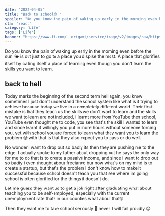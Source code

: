 ```yaml
---
date: "2022-04-05"
title: "Back to school😔 "
spoiler: "Do you know the pain of waking up early in the morning even before the sun  🌤️ is out just to go to a place you dispise the most. A place that glorifies itself by calling itself a place of learning even though you don't learn the skills you want to learn."
cta: 'react'
category: "Life"
tags: ['Life']
banner: "https://www.ft.com/__origami/service/image/v2/images/raw/https%3A%2F%2Fd1e00ek4ebabms.cloudfront.net%2Fproduction%2F4ed8c503-93ef-4cb5-adc0-278fd0dff73d.jpg?fit=scale-down&source=next&width=700"
---
```


Do you know the pain of waking up early in the morning even before the sun  🌤️ is out just to go to a place you dispise the most. A place that glorifies itself by calling itself a place of learning even though you don't learn the skills you want to learn.

## back to hell

Today marks the beginning of the second term  hell again, you know sometimes I just don't understand the school system like what is it trying to achieve because today we live in a completely different world. Their first mistake is that they teach us the skills we don't want to learn and the skills we want to learn are not included, i learnt more from YouTube then school, YouTube even thought me to code,  you see that's the skill i wanted to learn and since learnt it willingly you put in more hours without someone forcing you, yet with school you are forced to learn what they want you to learn the problem 😒 with that is that they also expect you to pass or do well.

No wonder i want to drop out so badly its then they are pushing me to the edge. I actually spoke to my father about dropping out he says the only way for me to do that is to create a pasaive income, and since i want to drop out so badly i even thought about freelance  but now what's on my mind is to create a startup, but that's the problem i don't know how to make it successful because school doesn't teach you that see where im going school is  often glorified for the things it doesn't do.

Let  me guess they want us to get a job right after graduating what about teaching you to be self-employed, especially with the current unemployment rate thats in our counties what about that🙄

Then they want me to take school seriously 🤣 never.
I will fail proudly 😊

